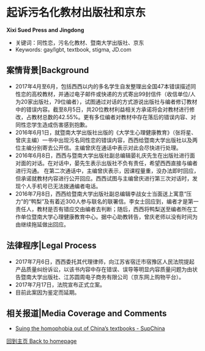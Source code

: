 # 起诉污名化教材出版社和京东

**Xixi Sued Press and Jingdong**

- 关键词：同性恋，污名化教材、暨南大学出版社、京东
- Keywords: gay/lgbt, textbook, stigma, JD.com

<!-- more -->

## 案情背景|Background
* 2017年4月至6月，包括西西以内的多名学生自发整理出全国47本错误描述同性恋的高校教材，并通过电子邮件或快递的方式寄出99封信件（收信单位/人为20家出版社，79位编者），试图通过对话的方式游说出版社与编者修订教材中的错误内容。截至8月5日，共20位教材利益相关方承诺将会对教材进行修改，占教材总数的42.55%。更有多位编者对教材中存在落后的错误内容、对同性恋学生造成伤害感到抱歉。
* 2016年6月1日，就暨南大学出版社出版的《大学生心理健康教育》（张将星、曾庆主编）一书中出现污名同性恋的错误内容，西西给暨南大学出版社以及两位主编分别寄去公开信。主编曾庆在通话中表示对此会尽快进行处理。
* 2016年6月8日，西西与暨南大学出版社副总编辑晏礼庆先生在出版社进行面对面的对话。在对话中，晏先生表示出版社不负有责任，希望西西直接与编者进行沟通。
在第二次通话中，主编曾庆表示，因课程量重，没办法即时回应，但承诺就教材内容进行公开回应。西西试图与主编曾庆进行第三次对话时，发现个人手机号已无法拨通编者电话。
* 2016年7月8日，西西给暨南大学出版社副总编辑李战女士当面送上寓意“压力”的“鸭梨”及有着近300人参与联名的联署信。李女士回应到，编者才是第一责任人，教材是否有错应交由编者去判断；随后，西西将鸭梨送至编者所在工作单位暨南大学心理健康教育中心。据中心助教转告，曾庆老师以没有时间为由继续拖延做出回应。

## 法律程序|Legal Process
* 2017年7月6日，西西委托其代理律师，向江苏省宿迁市宿豫区人民法院提起产品质量纠纷诉讼，以该书内容中存在错误、误导等明显内容质量问题为由状告暨南大学出版社、江苏圆周电子商务有限公司（京东网上购物平台）。
* 2017年7月17日，法院宣布正式立案。
* 目前此案因为鉴定而延期。

## 相关报道|Media Coverage and Comments
* [Suing the homophobia out of China’s textbooks - SupChina](https://supchina.com/2018/01/23/suing-the-homophobia-out-of-chinas-textbooks/)



[回到主页 Back to homepage](./README.md)